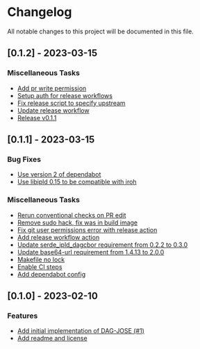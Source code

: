 # Changelog

All notable changes to this project will be documented in this file.

## [0.1.2] - 2023-03-15

### Miscellaneous Tasks

- [Add pr write permission](https://github.com/ceramicnetwork/rust-dag-jose/commit/fb49b93b2bbedf5df582b990a323c35e5a3c20c2)
- [Setup auth for release workflows](https://github.com/ceramicnetwork/rust-dag-jose/commit/153b508e2d75f225db8d82e2342ad3cf559450d0)
- [Fix release script to specify upstream](https://github.com/ceramicnetwork/rust-dag-jose/commit/3a63e09f7235e876a1390f11f92fbfc112d42665)
- [Update release workflow](https://github.com/ceramicnetwork/rust-dag-jose/commit/90f3e042e1212a158b03f84305eaaf897c6809d5)
- [Release v0.1.1](https://github.com/ceramicnetwork/rust-dag-jose/commit/31d4a1ab46ec6d3898d97c0e11d9b322f0f77ba8)

## [0.1.1] - 2023-03-15

### Bug Fixes

- [Use version 2 of dependabot](https://github.com/ceramicnetwork/rust-dag-jose/commit/5437cd030648d556ea1b725f6d381932b806328c)
- [Use libipld 0.15 to be compatible with iroh](https://github.com/ceramicnetwork/rust-dag-jose/commit/d0921cced8b75838c5d9e4eacf20ef508614461f)

### Miscellaneous Tasks

- [Rerun conventional checks on PR edit](https://github.com/ceramicnetwork/rust-dag-jose/commit/5a6fab447d08552bfd2c0325d17148e392a09637)
- [Remove sudo hack, fix was in build image](https://github.com/ceramicnetwork/rust-dag-jose/commit/2f61a55eed45345f37bcc0e7749e33bf748feb55)
- [Fix git user permissions error with release action](https://github.com/ceramicnetwork/rust-dag-jose/commit/0a749a843bc56d028c7df53635264e5d48eb0a0f)
- [Add release workflow action](https://github.com/ceramicnetwork/rust-dag-jose/commit/b74e08e611594f32912706e4386ab36a205cb9f8)
- [Update serde_ipld_dagcbor requirement from 0.2.2 to 0.3.0](https://github.com/ceramicnetwork/rust-dag-jose/commit/4ec97c3d290c7ae5b4564793a1fb2839e2d499ce)
- [Update base64-url requirement from 1.4.13 to 2.0.0](https://github.com/ceramicnetwork/rust-dag-jose/commit/c0454e42414029739b9f9bf229bf2de37c625584)
- [Makefile no lock](https://github.com/ceramicnetwork/rust-dag-jose/commit/d83ab2b36a2ce321bac08de602730fa6efcb1934)
- [Enable CI steps](https://github.com/ceramicnetwork/rust-dag-jose/commit/92e0db33d0cffe85aacb5d3b219f15b39528e7cc)
- [Add dependabot config](https://github.com/ceramicnetwork/rust-dag-jose/commit/bfda812e214d01a2cdff63b8f630b0d1d0fafe53)

## [0.1.0] - 2023-02-10

### Features

- [Add initial implementation of DAG-JOSE (#1)](https://github.com/ceramicnetwork/rust-dag-jose/commit/dd27ff5bb2b5a893ddd4bfdb5e14bd56c1856227)
- [Add readme and license](https://github.com/ceramicnetwork/rust-dag-jose/commit/b2b62e3bd3efe8e28bf0bd5f7b8b88c98a23d833)

<!-- generated by git-cliff -->
